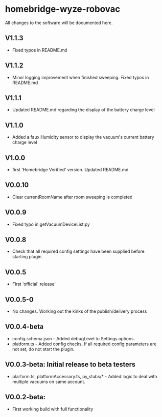 # homebridge-wyze-robovac

All changes to the software will be documented here.

## V1.1.3 
- Fixed typos in README.md

## V1.1.2 
- Minor logging improvement when finished sweeping. Fixed typos in README.md

## V1.1.1 
- Updated README.md regarding the display of the battery charge level

## V1.1.0 
- Added a faux Humidity sensor to display the vacuum's current battery charge level

## V1.0.0 
- first 'Homebridge Verified' version. Updated README.md

## V0.0.10 
- Clear currentRoomName after room sweeping is completed

## V0.0.9 
- Fixed typo in getVacuumDeviceList.py

## V0.0.8 
- Check that all required config settings have been supplied before starting plugin.

## V0.0.5 
- First 'official' release' 

## V0.0.5-0 
- No changes. Working out the kinks of the publish/delivery process

## V0.0.4-beta
- config.schema.json - Added debugLevel to Settings options.
- platform.ts - Added config checks. If all required config parameters are not set, do not start the plugin.


## V0.0.3-beta: Initial release to beta testers
- plarform.ts, platformAccessory.ts, py_stubs/* - Added logic to deal with multiple vacuums on same account.

## V0.0.2-beta:
- First working build with full functionality

